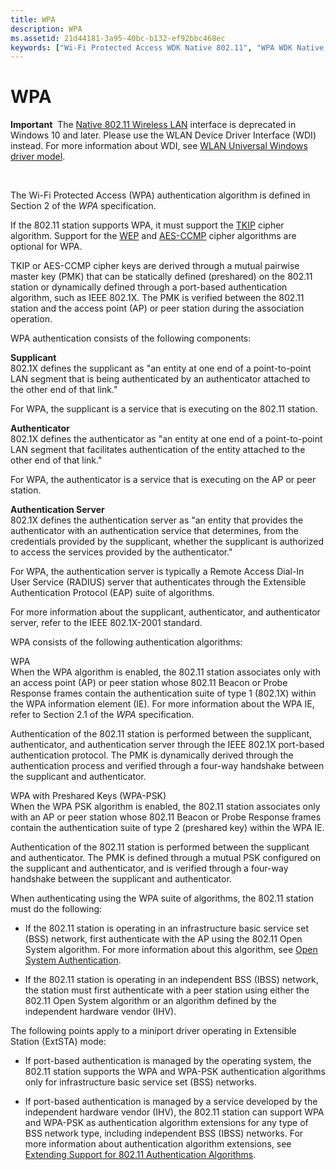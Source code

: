 ```yaml
---
title: WPA
description: WPA
ms.assetid: 21d44181-3a95-40bc-b132-ef92bbc468ec
keywords: ["Wi-Fi Protected Access WDK Native 802.11", "WPA WDK Native 802.11", "authentication WDK Native 802.11 , WPA"]
---
```


# WPA


**Important**  The [Native 802.11 Wireless LAN](native-802-11-wireless-lan4.md) interface is deprecated in Windows 10 and later. Please use the WLAN Device Driver Interface (WDI) instead. For more information about WDI, see [WLAN Universal Windows driver model](wifi-universal-driver-model.md).

 

The Wi-Fi Protected Access (WPA) authentication algorithm is defined in Section 2 of the *WPA* specification.

If the 802.11 station supports WPA, it must support the [TKIP](tkip.md) cipher algorithm. Support for the [WEP](wep.md) and [AES-CCMP](aes-ccmp.md) cipher algorithms are optional for WPA.

TKIP or AES-CCMP cipher keys are derived through a mutual pairwise master key (PMK) that can be statically defined (preshared) on the 802.11 station or dynamically defined through a port-based authentication algorithm, such as IEEE 802.1X. The PMK is verified between the 802.11 station and the access point (AP) or peer station during the association operation.

WPA authentication consists of the following components:

<a href="" id="supplicant"></a>**Supplicant**  
802.1X defines the supplicant as "an entity at one end of a point-to-point LAN segment that is being authenticated by an authenticator attached to the other end of that link."

For WPA, the supplicant is a service that is executing on the 802.11 station.

<a href="" id="authenticator"></a>**Authenticator**  
802.1X defines the authenticator as "an entity at one end of a point-to-point LAN segment that facilitates authentication of the entity attached to the other end of that link."

For WPA, the authenticator is a service that is executing on the AP or peer station.

<a href="" id="authentication-server-------"></a>**Authentication Server**   
802.1X defines the authentication server as "an entity that provides the authenticator with an authentication service that determines, from the credentials provided by the supplicant, whether the supplicant is authorized to access the services provided by the authenticator."

For WPA, the authentication server is typically a Remote Access Dial-In User Service (RADIUS) server that authenticates through the Extensible Authentication Protocol (EAP) suite of algorithms.

For more information about the supplicant, authenticator, and authenticator server, refer to the IEEE 802.1X-2001 standard.

WPA consists of the following authentication algorithms:

<a href="" id="wpa"></a>WPA  
When the WPA algorithm is enabled, the 802.11 station associates only with an access point (AP) or peer station whose 802.11 Beacon or Probe Response frames contain the authentication suite of type 1 (802.1X) within the WPA information element (IE). For more information about the WPA IE, refer to Section 2.1 of the *WPA* specification.

Authentication of the 802.11 station is performed between the supplicant, authenticator, and authentication server through the IEEE 802.1X port-based authentication protocol. The PMK is dynamically derived through the authentication process and verified through a four-way handshake between the supplicant and authenticator.

<a href="" id="wpa-with-preshared-keys--wpa-psk-"></a>WPA with Preshared Keys (WPA-PSK)  
When the WPA PSK algorithm is enabled, the 802.11 station associates only with an AP or peer station whose 802.11 Beacon or Probe Response frames contain the authentication suite of type 2 (preshared key) within the WPA IE.

Authentication of the 802.11 station is performed between the supplicant and authenticator. The PMK is defined through a mutual PSK configured on the supplicant and authenticator, and is verified through a four-way handshake between the supplicant and authenticator.

When authenticating using the WPA suite of algorithms, the 802.11 station must do the following:

-   If the 802.11 station is operating in an infrastructure basic service set (BSS) network, first authenticate with the AP using the 802.11 Open System algorithm. For more information about this algorithm, see [Open System Authentication](open-system-authentication.md).

-   If the 802.11 station is operating in an independent BSS (IBSS) network, the station must first authenticate with a peer station using either the 802.11 Open System algorithm or an algorithm defined by the independent hardware vendor (IHV).

The following points apply to a miniport driver operating in Extensible Station (ExtSTA) mode:

-   If port-based authentication is managed by the operating system, the 802.11 station supports the WPA and WPA-PSK authentication algorithms only for infrastructure basic service set (BSS) networks.

-   If port-based authentication is managed by a service developed by the independent hardware vendor (IHV), the 802.11 station can support WPA and WPA-PSK as authentication algorithm extensions for any type of BSS network type, including independent BSS (IBSS) networks. For more information about authentication algorithm extensions, see [Extending Support for 802.11 Authentication Algorithms](extending-support-for-802-11-authentication-algorithms.md).

 

 





